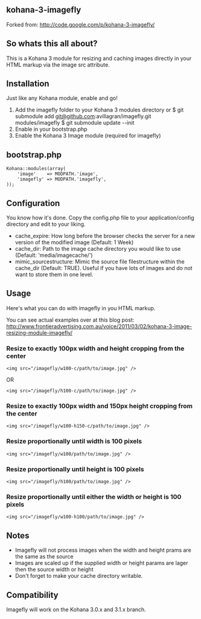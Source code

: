## kohana-3-imagefly

Forked from: http://code.google.com/p/kohana-3-imagefly/

## So whats this all about?

This is a Kohana 3 module for resizing and caching images directly in your HTML markup via the image src attribute.

## Installation
Just like any Kohana module, enable and go!

1. Add the imagefly folder to your Kohana 3 modules directory or
  	$ git submodule add git@github.com:avillagran/imagefly.git modules/imagefly
	  $ git submodule update --init
2. Enable in your bootstrap.php
3. Enable the Kohana 3 Image module (required for imagefly)

## bootstrap.php

	Kohana::modules(array(
    	'image'    => MODPATH.'image',
    	'imagefly' => MODPATH.'imagefly',
    ));

## Configuration
You know how it's done. Copy the config.php file to your application/config directory and edit to your liking.

- cache_expire: How long before the browser checks the server for a new version of the modified image (Default: 1 Week)
- cache_dir: Path to the image cache directory you would like to use (Default: 'media/imagecache/')
- mimic_sourcestructure: Mimic the source file filestructure within the cache_dir (Default: TRUE). Useful if you have lots of images and do not want to store them in one level.

## Usage
Here's what you can do with imagefly in you HTML markup.

You can see actual examples over at this blog post: http://www.frontieradvertising.com.au/voice/2011/03/02/kohana-3-image-resizing-module-imagefly/

### Resize to exactly 100px width and height cropping from the center

	<img src="/imagefly/w100-c/path/to/image.jpg" />
OR

	<img src="/imagefly/h100-c/path/to/image.jpg" />

### Resize to exactly 100px width and 150px height cropping from the center

	<img src="/imagefly/w100-h150-c/path/to/image.jpg" />

### Resize proportionally until width is 100 pixels

	<img src="/imagefly/w100/path/to/image.jpg" />

### Resize proportionally until height is 100 pixels

	<img src="/imagefly/h100/path/to/image.jpg" />

### Resize proportionally until either the width or height is 100 pixels

	<img src="/imagefly/w100-h100/path/to/image.jpg" />

## Notes
- Imagefly will not process images when the width and height prams are the same as the source
- Images are scaled up if the supplied width or height params are lager then the source width or height
- Don't forget to make your cache directory writable.

## Compatibility

Imagefly will work on the Kohana 3.0.x and 3.1.x branch.

